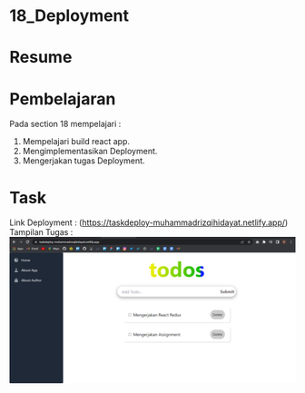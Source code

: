 # 18_Deployment  

# Resume  

# Pembelajaran  
Pada section 18 mempelajari :  
1. Mempelajari build react app.   
2. Mengimplementasikan Deployment.   
3. Mengerjakan tugas Deployment.  

# Task
Link Deployment :  (https://taskdeploy-muhammadrizqihidayat.netlify.app/)  
Tampilan Tugas :  
![alt text](https://github.com/rizqihidayat3017/react_muhammad-rizqi-hidayat/blob/master/18_Deployment/screenshoot/deployment.PNG)  
 

